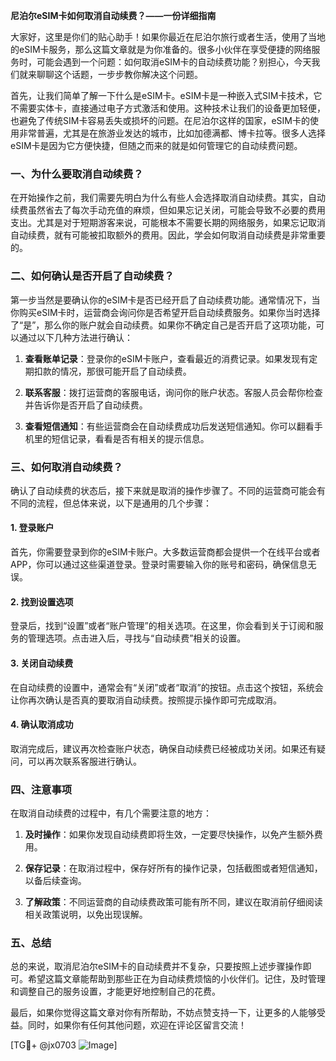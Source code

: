 **尼泊尔eSIM卡如何取消自动续费？——一份详细指南**

大家好，这里是你们的贴心助手！如果你最近在尼泊尔旅行或者生活，使用了当地的eSIM卡服务，那么这篇文章就是为你准备的。很多小伙伴在享受便捷的网络服务时，可能会遇到一个问题：如何取消eSIM卡的自动续费功能？别担心，今天我们就来聊聊这个话题，一步步教你解决这个问题。

首先，让我们简单了解一下什么是eSIM卡。eSIM卡是一种嵌入式SIM卡技术，它不需要实体卡，直接通过电子方式激活和使用。这种技术让我们的设备更加轻便，也避免了传统SIM卡容易丢失或损坏的问题。在尼泊尔这样的国家，eSIM卡的使用非常普遍，尤其是在旅游业发达的城市，比如加德满都、博卡拉等。很多人选择eSIM卡是因为它方便快捷，但随之而来的就是如何管理它的自动续费问题。

### 一、为什么要取消自动续费？

在开始操作之前，我们需要先明白为什么有些人会选择取消自动续费。其实，自动续费虽然省去了每次手动充值的麻烦，但如果忘记关闭，可能会导致不必要的费用支出。尤其是对于短期游客来说，可能根本不需要长期的网络服务，如果忘记取消自动续费，就有可能被扣取额外的费用。因此，学会如何取消自动续费是非常重要的。

### 二、如何确认是否开启了自动续费？

第一步当然是要确认你的eSIM卡是否已经开启了自动续费功能。通常情况下，当你购买eSIM卡时，运营商会询问你是否希望开启自动续费服务。如果你当时选择了“是”，那么你的账户就会自动续费。如果你不确定自己是否开启了这项功能，可以通过以下几种方法进行确认：

1. **查看账单记录**：登录你的eSIM卡账户，查看最近的消费记录。如果发现有定期扣款的情况，那很可能开启了自动续费。
   
2. **联系客服**：拨打运营商的客服电话，询问你的账户状态。客服人员会帮你检查并告诉你是否开启了自动续费。

3. **查看短信通知**：有些运营商会在自动续费成功后发送短信通知。你可以翻看手机里的短信记录，看看是否有相关的提示信息。

### 三、如何取消自动续费？

确认了自动续费的状态后，接下来就是取消的操作步骤了。不同的运营商可能会有不同的流程，但总体来说，以下是通用的几个步骤：

#### 1. 登录账户

首先，你需要登录到你的eSIM卡账户。大多数运营商都会提供一个在线平台或者APP，你可以通过这些渠道登录。登录时需要输入你的账号和密码，确保信息无误。

#### 2. 找到设置选项

登录后，找到“设置”或者“账户管理”的相关选项。在这里，你会看到关于订阅和服务的管理选项。点击进入后，寻找与“自动续费”相关的设置。

#### 3. 关闭自动续费

在自动续费的设置中，通常会有“关闭”或者“取消”的按钮。点击这个按钮，系统会让你再次确认是否真的要取消自动续费。按照提示操作即可完成取消。

#### 4. 确认取消成功

取消完成后，建议再次检查账户状态，确保自动续费已经被成功关闭。如果还有疑问，可以再次联系客服进行确认。

### 四、注意事项

在取消自动续费的过程中，有几个需要注意的地方：

1. **及时操作**：如果你发现自动续费即将生效，一定要尽快操作，以免产生额外费用。

2. **保存记录**：在取消过程中，保存好所有的操作记录，包括截图或者短信通知，以备后续查询。

3. **了解政策**：不同运营商的自动续费政策可能有所不同，建议在取消前仔细阅读相关政策说明，以免出现误解。

### 五、总结

总的来说，取消尼泊尔eSIM卡的自动续费并不复杂，只要按照上述步骤操作即可。希望这篇文章能帮助到那些正在为自动续费烦恼的小伙伴们。记住，及时管理和调整自己的服务设置，才能更好地控制自己的花费。

最后，如果你觉得这篇文章对你有所帮助，不妨点赞支持一下，让更多的人能够受益。同时，如果你有任何其他问题，欢迎在评论区留言交流！

[TG💪+ @jx0703 ![Image](https://github.com/user-attachments/assets/dbca1d08-cadb-493c-b0ec-ad6f7a83f270)]